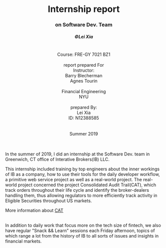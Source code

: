 # <center> Internship report</center>
### <center> on Software Dev. Team </center>

##### <center> ©️Lei Xia </center> <br> 

<center> Course: FRE-GY 7021 BZ1 </center> <br> 

<center> report prepared For </center>
<center> Instructor: </center>
<center> Barry Blecherman </center> 
<center> Agnes Tourin </center> <br> 


<center> Financial Engineering</center>
<center> NYU </center> <br> 

<center> prepared By: </center>
<center> Lei Xia</center>
<center> ID: N12388585</center> <br>
<br>

<center> Summer 2019</center>

<br>
<br>

In the summer of 2019, I did an internship at the Software Dev. team in Greenwich, CT office of Interative Brokers(IB) LLC. 

This internship included training by top engineers about the inner workings of IB as a company, how to use their tools for the daily developer workflow, a primitive web service project as well as a real-world project. The real-world project concerned the project Consolidated Audit Trail(CAT), which track orders throughout their life cycle and identify the broker-dealers handling them, thus allowing regulators to more efficiently track activity in Eligible Securities throughout US markets. 

More information about [CAT](https://www.catnmsplan.com/)

<br> 
In addition to daily work that focus more on the tech size of fintech, we also have regular "Snack && Learn" sessions each Friday afternoon, topics of which range a lot from the history of IB to all sorts of issues and insights in financial markets. 
